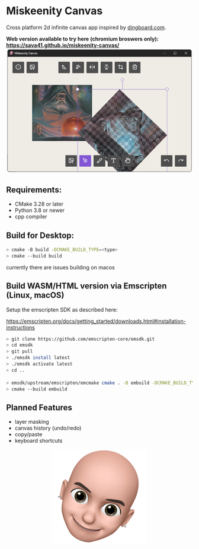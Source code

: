 # Miskeenity Canvas

Cross platform 2d infinite canvas app inspired by [dingboard.com](https://dingboard.com/).

**Web version available to try here (chromium broswers only): https://sava41.github.io/miskeenity-canvas/**
![Miskeenity Canvas screenshot](./resources/images/miskeenity-canvas-screenshot.png)

## Requirements:
- CMake 3.28 or later
- Python 3.8 or newer
- cpp compiler

## Build for Desktop:

```bash
> cmake -B build -DCMAKE_BUILD_TYPE=<type>
> cmake --build build
```

currently there are issues building on macos

## Build WASM/HTML version via Emscripten (Linux, macOS)

Setup the emscripten SDK as described here:

https://emscripten.org/docs/getting_started/downloads.html#installation-instructions

```bash
> git clone https://github.com/emscripten-core/emsdk.git
> cd emsdk
> git pull
> ./emsdk install latest
> ./emsdk activate latest
> cd ..

> emsdk/upstream/emscripten/emcmake cmake . -B embuild -DCMAKE_BUILD_TYPE=<type>
> cmake --build embuild
```

## Planned Features
- layer masking
- canvas history (undo/redo)
- copy/paste
- keyboard shortcuts

<p align="center">
	<img src="resources/textures/miskeen_256.png" height="256" alt="Miskeenity Canvas Logo (bald man)">
</p>

